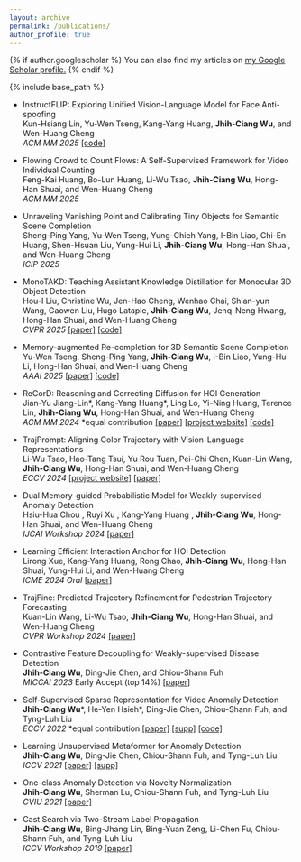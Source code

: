 ```yaml
---
layout: archive
permalink: /publications/
author_profile: true
---
```


{% if author.googlescholar %}
  You can also find my articles on <u><a href="{{author.googlescholar}}">my Google Scholar profile</a>.</u>
{% endif %}

{% include base_path %}

* InstructFLIP: Exploring Unified Vision-Language Model for Face Anti-spoofing    
Kun-Hsiang Lin, Yu-Wen Tseng, Kang-Yang Huang, **Jhih-Ciang Wu**, and Wen-Huang Cheng   
*ACM MM 2025* [[code]](https://github.com/kunkunlin1221/InstructFLIP )

* Flowing Crowd to Count Flows: A Self-Supervised Framework for Video Individual Counting  
Feng-Kai Huang, Bo-Lun Huang, Li-Wu Tsao, **Jhih-Ciang Wu**, Hong-Han Shuai, and Wen-Huang Cheng   
*ACM MM 2025* 

* Unraveling Vanishing Point and Calibrating Tiny Objects for Semantic Scene Completion  
Sheng-Ping Yang, Yu-Wen Tseng, Yung-Chieh Yang, I-Bin Liao, Chi-En Huang, Shen-Hsuan Liu, Yung-Hui Li, **Jhih-Ciang Wu**, Hong-Han Shuai, and Wen-Huang Cheng   
*ICIP 2025* 

* MonoTAKD: Teaching Assistant Knowledge Distillation for Monocular 3D Object Detection  
Hou-I Liu, Christine Wu, Jen-Hao Cheng, Wenhao Chai, Shian-yun Wang, Gaowen Liu, Hugo Latapie, **Jhih-Ciang Wu**, Jenq-Neng Hwang, Hong-Han Shuai, and Wen-Huang Cheng   
*CVPR 2025* [[paper]](https://openaccess.thecvf.com/content/CVPR2025/papers/Liu_MonoTAKD_Teaching_Assistant_Knowledge_Distillation_for_Monocular_3D_Object_Detection_CVPR_2025_paper.pdf) [[code]](https://github.com/hoiliu-0801/MonoTAKD)

* Memory-augmented Re-completion for 3D Semantic Scene Completion  
Yu-Wen Tseng, Sheng-Ping Yang, **Jhih-Ciang Wu**, I-Bin Liao, Yung-Hui Li, Hong-Han Shuai, and Wen-Huang Cheng   
*AAAI 2025* [[paper]](https://ojs.aaai.org/index.php/AAAI/article/view/32801) [[code]](https://github.com/ywtseng0226/MARE)

* ReCorD: Reasoning and Correcting Diffusion for HOI Generation  
Jian-Yu Jiang-Lin\*, Kang-Yang Huang\*, Ling Lo, Yi-Ning Huang, Terence Lin, **Jhih-Ciang Wu**, Hong-Han Shuai, and Wen-Huang Cheng   
*ACM MM 2024* *equal contribution [[paper]](https://dl.acm.org/doi/10.1145/3664647.3680936) [[project website]](https://alberthkyhky.github.io/ReCorD/) [[code]](https://github.com/j1anglin/ReCorD)

* TrajPrompt: Aligning Color Trajectory with Vision-Language Representations  
Li-Wu Tsao, Hao-Tang Tsui, Yu Rou Tuan, Pei-Chi Chen, Kuan-Lin Wang, **Jhih-Ciang Wu**, Hong-Han Shuai, and Wen-Huang Cheng   
*ECCV 2024* [[project website]](https://trajprompt.github.io/) [[paper]](https://www.ecva.net/papers/eccv_2024/papers_ECCV/papers/05758.pdf)

* Dual Memory-guided Probabilistic Model for Weakly-supervised Anomaly Detection  
Hsiu-Hua Chou , Ruyi Xu , Kang-Yang Huang , **Jhih-Ciang Wu**, Hong-Han Shuai, and Wen-Huang Cheng   
*IJCAI Workshop 2024* [[paper]](https://link.springer.com/book/9789819790029)

* Learning Efficient Interaction Anchor for HOI Detection  
Lirong Xue, Kang-Yang Huang, Rong Chao, **Jhih-Ciang Wu**, Hong-Han Shuai, Yung-Hui Li, and Wen-Huang Cheng   
*ICME 2024 Oral* [[paper]](https://www.computer.org/csdl/proceedings-article/icme/2024/10687459/20F0lhdf1ew)

* TrajFine: Predicted Trajectory Refinement for Pedestrian Trajectory Forecasting  
Kuan-Lin Wang, Li-Wu Tsao, **Jhih-Ciang Wu**, Hong-Han Shuai, and Wen-Huang Cheng  
*CVPR Workshop 2024* [[paper]](https://openaccess.thecvf.com/content/CVPR2024W/WAD/papers/Wang_TrajFine_Predicted_Trajectory_Refinement_for_Pedestrian_Trajectory_Forecasting_CVPRW_2024_paper.pdf)

* Contrastive Feature Decoupling for Weakly-supervised Disease Detection  
 **Jhih-Ciang Wu**, Ding-Jie Chen, and Chiou-Shann Fuh  
*MICCAI 2023* Early Accept (top 14%) [[paper]](https://link.springer.com/content/pdf/10.1007/978-3-031-43904-9_25.pdf?pdf=inline%20link)

* Self-Supervised Sparse Representation for Video Anomaly Detection  
 **Jhih-Ciang Wu**\*, He-Yen Hsieh\*, Ding-Jie Chen, Chiou-Shann Fuh, and Tyng-Luh Liu  
*ECCV 2022* *equal contribution [[paper]](https://www.ecva.net/papers/eccv_2022/papers_ECCV/papers/136730727.pdf) [[supp]](https://www.ecva.net/papers/eccv_2022/papers_ECCV/papers/136730727-supp.pdf) [[code]](https://github.com/louisYen/S3R)

* Learning Unsupervised Metaformer for Anomaly Detection  
 **Jhih-Ciang Wu**, Ding-Jie Chen, Chiou-Shann Fuh, and Tyng-Luh Liu  
*ICCV 2021* [[paper]](https://openaccess.thecvf.com/content/ICCV2021/papers/Wu_Learning_Unsupervised_Metaformer_for_Anomaly_Detection_ICCV_2021_paper.pdf) [[supp]](https://openaccess.thecvf.com/content/ICCV2021/supplemental/Wu_Learning_Unsupervised_Metaformer_ICCV_2021_supplemental.pdf)

* One-class Anomaly Detection via Novelty Normalization  
 **Jhih-Ciang Wu**, Sherman Lu, Chiou-Shann Fuh, and Tyng-Luh Liu  
*CVIU 2021* [[paper]](https://www.sciencedirect.com/science/article/abs/pii/S1077314221000709)

* Cast Search via Two-Stream Label Propagation  
 **Jhih-Ciang Wu**, Bing-Jhang Lin, Bing-Yuan Zeng, Li-Chen Fu, Chiou-Shann Fuh, and Tyng-Luh Liu  
*ICCV Workshop 2019* [[paper]](https://openaccess.thecvf.com/content_ICCVW_2019/html/WIDER/Wu_Cast_Search_via_Two-Stream_Label_Propagation_ICCVW_2019_paper.html)





